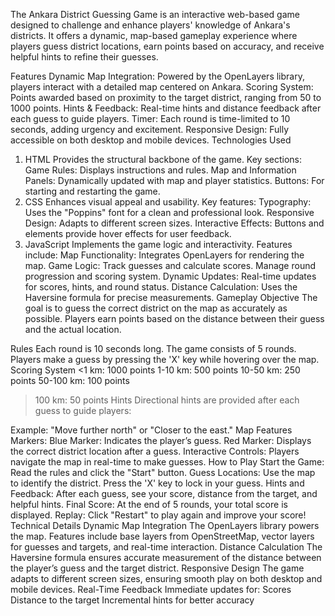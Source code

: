 The Ankara District Guessing Game is an interactive web-based game designed to challenge and enhance players' knowledge of Ankara's districts. It offers a dynamic, map-based gameplay experience where players guess district locations, earn points based on accuracy, and receive helpful hints to refine their guesses.

Features
Dynamic Map Integration: Powered by the OpenLayers library, players interact with a detailed map centered on Ankara.
Scoring System: Points awarded based on proximity to the target district, ranging from 50 to 1000 points.
Hints & Feedback: Real-time hints and distance feedback after each guess to guide players.
Timer: Each round is time-limited to 10 seconds, adding urgency and excitement.
Responsive Design: Fully accessible on both desktop and mobile devices.
Technologies Used
1. HTML
Provides the structural backbone of the game.
Key sections:
Game Rules: Displays instructions and rules.
Map and Information Panels: Dynamically updated with map and player statistics.
Buttons: For starting and restarting the game.
2. CSS
Enhances visual appeal and usability.
Key features:
Typography: Uses the "Poppins" font for a clean and professional look.
Responsive Design: Adapts to different screen sizes.
Interactive Effects: Buttons and elements provide hover effects for user feedback.
3. JavaScript
Implements the game logic and interactivity.
Features include:
Map Functionality: Integrates OpenLayers for rendering the map.
Game Logic:
Track guesses and calculate scores.
Manage round progression and scoring system.
Dynamic Updates: Real-time updates for scores, hints, and round status.
Distance Calculation: Uses the Haversine formula for precise measurements.
Gameplay
Objective
The goal is to guess the correct district on the map as accurately as possible. Players earn points based on the distance between their guess and the actual location.

Rules
Each round is 10 seconds long.
The game consists of 5 rounds.
Players make a guess by pressing the 'X' key while hovering over the map.
Scoring System
<1 km: 1000 points
1-10 km: 500 points
10-50 km: 250 points
50-100 km: 100 points
>100 km: 50 points
Hints
Directional hints are provided after each guess to guide players:

Example: "Move further north" or "Closer to the east."
Map Features
Markers:
Blue Marker: Indicates the player’s guess.
Red Marker: Displays the correct district location after a guess.
Interactive Controls: Players navigate the map in real-time to make guesses.
How to Play
Start the Game: Read the rules and click the "Start" button.
Guess Locations:
Use the map to identify the district.
Press the 'X' key to lock in your guess.
Hints and Feedback:
After each guess, see your score, distance from the target, and helpful hints.
Final Score: At the end of 5 rounds, your total score is displayed.
Replay: Click "Restart" to play again and improve your score!
Technical Details
Dynamic Map Integration
The OpenLayers library powers the map.
Features include base layers from OpenStreetMap, vector layers for guesses and targets, and real-time interaction.
Distance Calculation
The Haversine formula ensures accurate measurement of the distance between the player’s guess and the target district.
Responsive Design
The game adapts to different screen sizes, ensuring smooth play on both desktop and mobile devices.
Real-Time Feedback
Immediate updates for:
Scores
Distance to the target
Incremental hints for better accuracy
